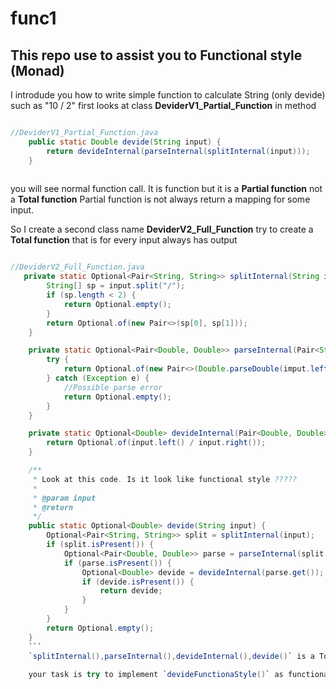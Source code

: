 # func1
## This repo use to assist you to Functional style (Monad)
I introdude you how to write simple function to calculate String (only devide) such as "10 / 2"
first looks at class **DeviderV1_Partial_Function** in method
```java

//DeviderV1_Partial_Function.java
    public static Double devide(String input) {
        return devideInternal(parseInternal(splitInternal(input)));
    }
    
```
you will see normal function call. It is function but it is a **Partial function** not a **Total function**
Partial function is not always return a mapping for some input.

So I create a second class name **DeviderV2_Full_Function** try to create a **Total function** that is for every input always has output
```java

//DeviderV2_Full_Function.java
   private static Optional<Pair<String, String>> splitInternal(String input) {
        String[] sp = input.split("/");
        if (sp.length < 2) {
            return Optional.empty();
        }
        return Optional.of(new Pair<>(sp[0], sp[1]));
    }

    private static Optional<Pair<Double, Double>> parseInternal(Pair<String, String> imput) {
        try {
            return Optional.of(new Pair<>(Double.parseDouble(imput.left()), Double.parseDouble(imput.right())));
        } catch (Exception e) {
            //Possible parse error
            return Optional.empty();
        }
    }

    private static Optional<Double> devideInternal(Pair<Double, Double> input) {
        return Optional.of(input.left() / input.right());
    }

    /**
     * Look at this code. Is it look like functional style ?????
     *
     * @param input
     * @return
     */
    public static Optional<Double> devide(String input) {
        Optional<Pair<String, String>> split = splitInternal(input);
        if (split.isPresent()) {
            Optional<Pair<Double, Double>> parse = parseInternal(split.get());
            if (parse.isPresent()) {
                Optional<Double> devide = devideInternal(parse.get());
                if (devide.isPresent()) {
                    return devide;
                }
            }
        }
        return Optional.empty();
    }
    ```
    `splitInternal(),parseInternal(),devideInternal(),devide()` is a Total function. it is near perfect. except that devide is write in imperative style
    
    your task is try to implement `devideFunctionaStyle()` as functional style (Monad)
    
 
    
